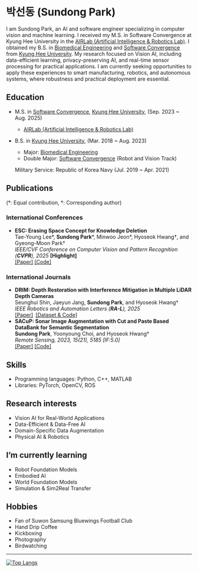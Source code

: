 # 박선동 (Sundong Park)
I am Sundong Park, an AI and software engineer specializing in computer vision and machine learning.
I received my M.S. in Software Convergence at Kyung Hee University in the [AIRLab (Artificial Intelligence & Robotics Lab)](http://airlab.khu.ac.kr).
I obtained my B.S. in [Biomedical Engineering](http://bme.khu.ac.kr) and [Software Convergence](http://swcon.khu.ac.kr) from [Kyung Hee University](https://www.khu.ac.kr).
My research focused on Vision AI, including data-efficient learning, privacy-preserving AI, and real-time sensor processing for practical applications.
I am currently seeking opportunities to apply these experiences to smart manufacturing, robotics, and autonomous systems, where robustness and practical deployment are essential.

## Education
- M.S. in [Software Convergence](http://swcon.khu.ac.kr), [Kyung Hee University](https://www.khu.ac.kr), (Sep. 2023 ~ Aug. 2025)
  - [AIRLab (Artificial Intelligence & Robotics Lab)](http://airlab.khu.ac.kr)
- B.S. in [Kyung Hee University](https://www.khu.ac.kr), (Mar. 2018 ~ Aug. 2023)
  - Major: [Biomedical Engineering](http://bme.khu.ac.kr)
  - Double Major: [Software Convergence](http://swcon.khu.ac.kr) (Robot and Vision Track)

  Military Service: Republic of Korea Navy (Jul. 2019 ~ Apr. 2021)

## Publications
(\*: Equal contribution, †: Corresponding author)

### International Conferences
- **ESC: Erasing Space Concept for Knowledge Deletion**  
  Tae-Young Lee*, **Sundong Park***, Minwoo Jeon*, Hyoseok Hwang†, and Gyeong-Moon Park†  
  *IEEE/CVF Conference on Computer Vision and Pattern Recognition (**CVPR**), 2025* **[Highlight]**  
  [[Paper]](https://arxiv.org/abs/2504.02199) [[Code]](http://github.com/KU-VGI/ESC)

### International Journals
- **DRIM: Depth Restoration with Interference Mitigation in Multiple LiDAR Depth Cameras**  
  Seunghui Shin, Jaeyun Jang, **Sundong Park**, and Hyoseok Hwang†  
  *IEEE Robotics and Automation Letters (**RA-L**), 2025*  
  [[Paper]](https://ieeexplore.ieee.org/document/11197899) [[Dataset & Code]](https://sites.google.com/view/drim-dataset)  
- **SACuP: Sonar Image Augmentation with Cut and Paste Based DataBank for Semantic Segmentation**  
  **Sundong Park**, Yoonyoung Choi, and Hyoseok Hwang†  
  *Remote Sensing, 2023, 15(21), 5185 [IF:5.0]*  
  [[Paper]](https://doi.org/10.3390/rs15215185) [[Code]](https://github.com/AIRLABkhu/SACuP)

## Skills
- Programming languages: Python, C++, MATLAB
- Libraries: PyTorch, OpenCV, ROS

## Research interests
- Vision AI for Real-World Applications
- Data-Efficient & Data-Free AI
- Domain-Specific Data Augmentation
- Physical AI & Robotics

## I’m currently learning
- Robot Foundation Models
- Embodied AI
- World Foundation Models
- Simulation & Sim2Real Transfer

## Hobbies
- Fan of Suwon Samsung Bluewings Football Club
- Hand Drip Coffee
- Kickboxing
- Photography
- Birdwatching
---
[![Top Langs](https://github-readme-stats.vercel.app/api/top-langs/?username=sundongpark&langs_count=3&layout=compact&theme=default&exclude_repo=sundongpark.github.io)](https://github.com/sundongpark/sundongpark)


<!--
**sundongpark/sundongpark** is a ✨ _special_ ✨ repository because its `README.md` (this file) appears on your GitHub profile.
[![Github Stats](https://github-readme-stats.vercel.app/api?username=sundongpark&show_icons=true)](https://github.com/sundongpark/sundongpark)
Here are some ideas to get you started:

- 🔭 I’m currently working on ...
- 🌱 I’m currently learning ...
- 👯 I’m looking to collaborate on ...
- 🤔 I’m looking for help with ...
- 💬 Ask me about ...
- 📫 How to reach me: ...
- 😄 Pronouns: ...
- ⚡ Fun fact: ...
-->
